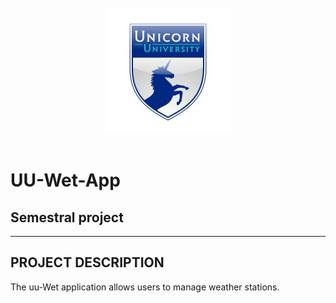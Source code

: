 <!-- PROJECT LOGO -->
<br />
<div align="center">
  <a href="https://unicornuniversity.net">
    <img src="unicorn_university_logo.jpeg" alt="UU Logo">
  </a>
</div>
<br />

# UU-Wet-App

## Semestral project

---

<!-- PROJECT DESCRIPTION -->
## PROJECT DESCRIPTION

The uu-Wet application allows users to manage weather stations.
